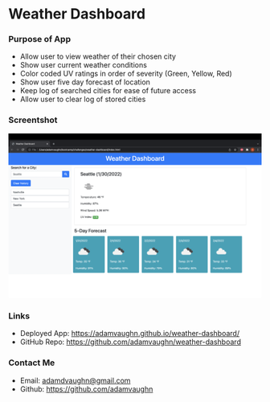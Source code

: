 # Weather Dashboard

### Purpose of App
- Allow user to view weather of their chosen city
- Show user current weather conditions
- Color coded UV ratings in order of severity (Green, Yellow, Red)
- Show user five day forecast of location
- Keep log of searched cities for ease of future access
- Allow user to clear log of stored cities

### Screentshot
<img src="assets/img/screenshot.png">

### Links
- Deployed App: https://adamvaughn.github.io/weather-dashboard/
- GitHub Repo: https://github.com/adamvaughn/weather-dashboard

### Contact Me
- Email: adamdvaughn@gmail.com
- Github: https://github.com/adamvaughn
